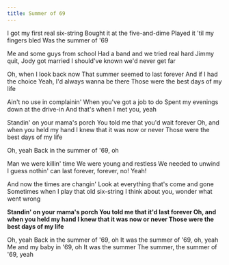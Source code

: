 ```yaml
---
title: Summer of 69
---
```


I got my first real six-string
Bought it at the five-and-dime
Played it 'til my fingers bled
Was the summer of '69

Me and some guys from school
Had a band and we tried real hard
Jimmy quit, Jody got married
I should've known we'd never get far

Oh, when I look back now
That summer seemed to last forever
And if I had the choice
Yeah, I'd always wanna be there
Those were the best days of my life

Ain't no use in complainin'
When you've got a job to do
Spent my evenings down at the drive-in
And that's when I met you, yeah

Standin' on your mama's porch
You told me that you'd wait forever
Oh, and when you held my hand
I knew that it was now or never
Those were the best days of my life 

Oh, yeah
Back in the summer of '69, oh

Man we were killin' time
We were young and restless
We needed to unwind
I guess nothin' can last forever, forever, no!
Yeah!

And now the times are changin'
Look at everything that's come and gone
Sometimes when I play that old six-string
I think about you, wonder what went wrong

**Standin' on your mama's porch
You told me that it'd last forever
Oh, and when you held my hand
I knew that it was now or never
Those were the best days of my life**

Oh, yeah
Back in the summer of '69, oh
It was the summer of '69, oh, yeah
Me and my baby in '69, oh
It was the summer
The summer, the summer of '69, yeah